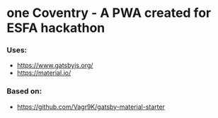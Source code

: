 # one Coventry - A PWA created for ESFA hackathon

### Uses:

- https://www.gatsbyjs.org/
- https://material.io/

### Based on:

- https://github.com/Vagr9K/gatsby-material-starter
